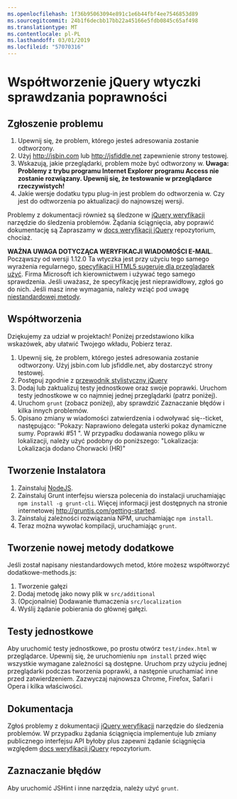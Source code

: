 ```yaml
---
ms.openlocfilehash: 1f36b95063094e891c1e6b44fbf4ee7546853d89
ms.sourcegitcommit: 24b1f6decbb17bb22a45166e5fdb0845c65af498
ms.translationtype: MT
ms.contentlocale: pl-PL
ms.lasthandoff: 03/01/2019
ms.locfileid: "57070316"
---
```

# <a name="contributing-to-the-jquery-validation-plugin"></a>Współtworzenie jQuery wtyczki sprawdzania poprawności

## <a name="reporting-an-issue"></a>Zgłoszenie problemu

1. Upewnij się, że problem, którego jesteś adresowania zostanie odtworzony.
2. Użyj http://jsbin.com lub http://jsfiddle.net zapewnienie strony testowej.
3. Wskazują, jakie przeglądarki, problem może być odtworzony w. **Uwaga: Problemy z trybu programu Internet Explorer programu Access nie zostanie rozwiązany. Upewnij się, że testowanie w przeglądarce rzeczywistych!**
4. Jakie wersje dodatku typu plug-in jest problem do odtworzenia w. Czy jest do odtworzenia po aktualizacji do najnowszej wersji.

Problemy z dokumentacji również są śledzone w [jQuery weryfikacji](https://github.com/jzaefferer/jquery-validation/issues) narzędzie do śledzenia problemów.
Żądania ściągnięcia, aby poprawić dokumentację są Zapraszamy w [docs weryfikacji jQuery](https://github.com/jzaefferer/validation-content) repozytorium, chociaż.

**WAŻNA UWAGA DOTYCZĄCA WERYFIKACJI WIADOMOŚCI E-MAIL**. Począwszy od wersji 1.12.0 Ta wtyczka jest przy użyciu tego samego wyrażenia regularnego, [specyfikacji HTML5 sugeruje dla przeglądarek użyć](https://html.spec.whatwg.org/multipage/forms.html#valid-e-mail-address). Firma Microsoft ich kierownictwem i używać tego samego sprawdzenia. Jeśli uważasz, że specyfikację jest nieprawidłowy, zgłoś go do nich. Jeśli masz inne wymagania, należy wziąć pod uwagę [niestandardowej metody](http://jqueryvalidation.org/jQuery.validator.addMethod/).

## <a name="contributing-code"></a>Współtworzenia

Dziękujemy za udział w projektach! Poniżej przedstawiono kilka wskazówek, aby ułatwić Twojego wkładu, Pobierz teraz.

1. Upewnij się, że problem, którego jesteś adresowania zostanie odtworzony. Użyj jsbin.com lub jsfiddle.net, aby dostarczyć strony testowej.
2. Postępuj zgodnie z [przewodnik stylistyczny jQuery](http://contribute.jquery.com/style-guides/js)
3. Dodaj lub zaktualizuj testy jednostkowe oraz swoje poprawki. Uruchom testy jednostkowe w co najmniej jednej przeglądarki (patrz poniżej).
4. Uruchom `grunt` (zobacz poniżej), aby sprawdzić Zaznaczanie błędów i kilka innych problemów.
5. Opisano zmiany w wiadomości zatwierdzenia i odwoływać się--ticket, następująco: "Pokazy: Naprawiono delegata usterki pokaz dynamiczne sumy. Poprawki #51 ". W przypadku dodawania nowego pliku w lokalizacji, należy użyć podobny do poniższego: "Lokalizacja: Lokalizacja dodano Chorwacki (HR)"

## <a name="build-setup"></a>Tworzenie Instalatora

1. Zainstaluj [NodeJS](http://nodejs.org).
2. Zainstaluj Grunt interfejsu wiersza polecenia do instalacji uruchamiając `npm install -g grunt-cli`. Więcej informacji jest dostępnych na stronie internetowej http://gruntjs.com/getting-started.
3. Zainstaluj zależności rozwiązania NPM, uruchamiając `npm install`.
4. Teraz można wywołać kompilacji, uruchamiając `grunt`.

## <a name="creating-a-new-additional-method"></a>Tworzenie nowej metody dodatkowe

Jeśli został napisany niestandardowych metod, które możesz współtworzyć dodatkowe-methods.js:

1. Tworzenie gałęzi
2. Dodaj metodę jako nowy plik w `src/additional`
3. (Opcjonalnie) Dodawanie tłumaczenia `src/localization`
4. Wyślij żądanie pobierania do głównej gałęzi.

## <a name="unit-tests"></a>Testy jednostkowe

Aby uruchomić testy jednostkowe, po prostu otwórz `test/index.html` w przeglądarce. Upewnij się, że uruchomieniu `npm install` przed więc wszystkie wymagane zależności są dostępne.
Uruchom przy użyciu jednej przeglądarki podczas tworzenia poprawki, a następnie uruchamiać inne przed zatwierdzeniem. Zazwyczaj najnowsza Chrome, Firefox, Safari i Opera i kilka właściwości.

## <a name="documentation"></a>Dokumentacja

Zgłoś problemy z dokumentacji [jQuery weryfikacji](https://github.com/jzaefferer/jquery-validation/issues) narzędzie do śledzenia problemów.
W przypadku żądania ściągnięcia implementuje lub zmiany publicznego interfejsu API byłoby plus zapewni żądanie ściągnięcia względem [docs weryfikacji jQuery](https://github.com/jzaefferer/validation-content) repozytorium.

## <a name="linting"></a>Zaznaczanie błędów

Aby uruchomić JSHint i inne narzędzia, należy użyć `grunt`.
